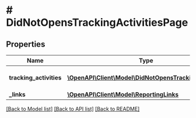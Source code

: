 # # DidNotOpensTrackingActivitiesPage

## Properties

Name | Type | Description | Notes
------------ | ------------- | ------------- | -------------
**tracking_activities** | [**\OpenAPI\Client\Model\DidNotOpensTrackingActivity[]**](DidNotOpensTrackingActivity.md) | Lists contacts that did not open the specified &lt;code&gt;campaign_activity_id&lt;/code&gt;. |
**_links** | [**\OpenAPI\Client\Model\ReportingLinks**](ReportingLinks.md) |  | [optional]

[[Back to Model list]](../../README.md#models) [[Back to API list]](../../README.md#endpoints) [[Back to README]](../../README.md)
